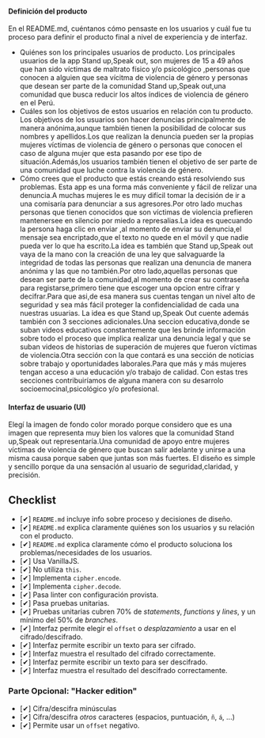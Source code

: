 #### Definición del producto

En el README.md, cuéntanos cómo pensaste en los usuarios y cuál fue tu proceso para definir el producto final a nivel de experiencia y de interfaz.

- Quiénes son los principales usuarios de producto.
Los principales usuarios de la app Stand up,Speak out, son mujeres de 15 a 49 años que han sido víctimas de maltrato físico y/o psicológico ,personas que conocen a alguien que sea vícitma de violencia de género y personas que desean ser parte de la comunidad Stand up,Speak out,una comunidad que busca reducir los altos índices de violencia de género en el Perú.
- Cuáles son los objetivos de estos usuarios en relación con tu producto.
Los objetivos de los usuarios son hacer denuncias principalmente de manera anónima,aunque también tienen la posibilidad de colocar sus nombres y apellidos.Los que realizan la denuncia pueden ser la propias mujeres víctimas de violencia de género o personas que conocen el caso de alguna mujer que esta pasando por ese tipo de situación.Además,los usuarios también tienen el objetivo de ser parte de una comunidad que luche contra la violencia de género.
- Cómo crees que el producto que estás creando está resolviendo sus problemas.
Esta app es una forma más conveniente y fácil de relizar una denuncia.A muchas mujeres le es muy difícil tomar la decisión de ir a una comisaría para denunciar a sus agresores.Por otro lado muchas personas que tienen conocidos que son víctimas de violencia prefieren mantenersee en silencio por miedo a represalias.La idea es quecuando la persona haga clic en enviar ,al momento de enviar su denuncia,el mensaje sea encriptado,que el texto no quede en el móvil y que nadie pueda ver lo que ha escrito.La idea es también que Stand up,Speak out vaya de la mano con la creación de una ley que salvaguarde la integridad de todas las personas que realizan una denuncia de manera anónima y las que no también.Por otro lado,aquellas personas que desean ser parte de la comunidad,al momento de crear su contraseña para registarse,primero tiene que escoger una opcion entre cifrar y decifrar.Para que asi,de esa manera sus cuentas tengan un nivel alto de seguridad y sea más fácil proteger la confidencialidad de cada una nuestras usuarias.
La idea es que Stand up,Speak Out cuente además también  con 3 secciones adicionales.Una seccion educativa,donde se suban videos educativos constantemente que les brinde información sobre todo el proceso que implica realizar una denuncia legal y  que se suban videos  de historias de superación de mujeres que fueron víctimas de violencia.Otra sección con la que contará es una sección  de noticias sobre trabajo y oportunidades laborales.Para que más y más mujeres tengan acceso a una educación y/o trabajo de calidad. Con estas tres secciones contribuiríamos de alguna manera con su desarrolo socioemocinal,psicológico y/o profesional.

#### Interfaz de usuario (UI)

Elegí la imagen de fondo color morado porque considero que es una imagen que representa muy bien los valores que la comunidad Stand up,Speak out representaría.Una comunidad de apoyo entre mujeres víctimas de violencia de género que buscan salir adelante y unirse a una misma causa porque saben que juntas son más fuertes.
El diseño es simple y sencillo porque da una sensación al usuario de seguridad,claridad, y precisión.



## Checklist



* [✔] `README.md` incluye info sobre proceso y decisiones de diseño.
* [✔] `README.md` explica claramente quiénes son los usuarios y su relación con el producto.
* [✔] `README.md` explica claramente cómo el producto soluciona los problemas/necesidades de los usuarios.
* [✔] Usa VanillaJS.
* [✔] No utiliza `this`.
* [✔] Implementa `cipher.encode`.
* [✔] Implementa `cipher.decode`.
* [✔] Pasa linter con configuración provista.
* [✔] Pasa pruebas unitarias.
* [✔] Pruebas unitarias cubren 70% de _statements_, _functions_ y _lines_, y un
  mínimo del 50% de _branches_.
* [✔] Interfaz permite elegir el `offset` o _desplazamiento_ a usar en el
  cifrado/descifrado.
* [✔] Interfaz permite escribir un texto para ser cifrado.
* [✔] Interfaz muestra el resultado del cifrado correctamente.
* [✔] Interfaz permite escribir un texto para ser descifrado.
* [✔] Interfaz muestra el resultado del descifrado correctamente.

### Parte Opcional: "Hacker edition"

* [✔] Cifra/descifra minúsculas
* [✔] Cifra/descifra _otros_ caracteres (espacios, puntuación, `ñ`, `á`, ...)
* [✔] Permite usar un `offset` negativo.

